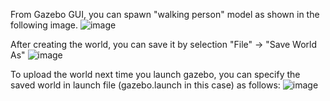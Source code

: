 From Gazebo GUI, you can spawn "walking person" model as shown in the following image.
![image](https://github.com/user-attachments/assets/fa5eb445-1b0f-48dd-a7c2-b9f8992bc962)

After creating the world, you can save it by selection "File" -> "Save World As"
![image](https://github.com/user-attachments/assets/63c95f1b-ac60-4e57-b425-357e152c5fa6)

To upload the world next time you launch gazebo, you can specify the saved world in launch file (gazebo.launch in this case) as follows:
![image](https://github.com/user-attachments/assets/5ae549b5-3931-4d8f-b6f3-cc32d035ce5a)


